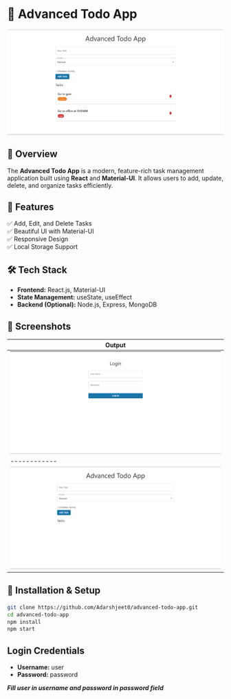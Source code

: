 # 🚀 Advanced Todo App  

![Todo App](./public/assets/tasks.png)  

## 📌 Overview  
The **Advanced Todo App** is a modern, feature-rich task management application built using **React** and **Material-UI**. It allows users to add, update, delete, and organize tasks efficiently.  

## 🌟 Features  
✅ Add, Edit, and Delete Tasks  
✅ Beautiful UI with Material-UI  
✅ Responsive Design  
✅ Local Storage Support  

## 🛠️ Tech Stack  
- **Frontend:** React.js, Material-UI  
- **State Management:** useState, useEffect  
- **Backend (Optional):** Node.js, Express, MongoDB  

## 📸 Screenshots  
| Output| 
|------------|
| ![Login Page](./public/assets/login.png) |
|------------|
|![Home Page](./public/assets/homePage.png)|

## 🚀 Installation & Setup  
```sh
git clone https://github.com/Adarshjeet0/advanced-todo-app.git
cd advanced-todo-app
npm install
npm start
```

## Login Credentials
- **Username:** user  
- **Password:** password  

**_Fill **user** in username and **password** in password field_**
